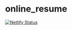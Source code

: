 # online_resume

[![Netlify Status](https://api.netlify.com/api/v1/badges/c13804a1-576a-4085-ad4d-ae37b2941df2/deploy-status)](https://app.netlify.com/sites/genuine-dolphin-4c1d81/deploys)
